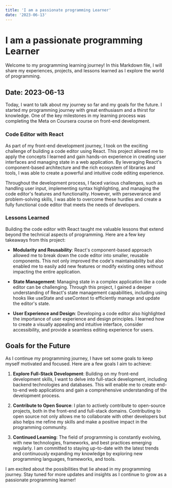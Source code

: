 ```yaml
---
title: 'I am a passionate programming Learner'
date: '2023-06-13'
---
```


# I am a passionate programming Learner

Welcome to my programming learning journey! In this Markdown file, I will share my experiences, projects, and lessons learned as I explore the world of programming.

## Date: 2023-06-13

Today, I want to talk about my journey so far and my goals for the future. I started my programming journey with great enthusiasm and a thirst for knowledge. One of the key milestones in my learning process was completing the Meta on Coursera course on front-end development.

### Code Editor with React

As part of my front-end development journey, I took on the exciting challenge of building a code editor using React. This project allowed me to apply the concepts I learned and gain hands-on experience in creating user interfaces and managing state in a web application. By leveraging React's component-based architecture and the rich ecosystem of libraries and tools, I was able to create a powerful and intuitive code editing experience.

Throughout the development process, I faced various challenges, such as handling user input, implementing syntax highlighting, and managing the code editor's features and functionality. However, with perseverance and problem-solving skills, I was able to overcome these hurdles and create a fully functional code editor that meets the needs of developers.

### Lessons Learned

Building the code editor with React taught me valuable lessons that extend beyond the technical aspects of programming. Here are a few key takeaways from this project:

- **Modularity and Reusability**: React's component-based approach allowed me to break down the code editor into smaller, reusable components. This not only improved the code's maintainability but also enabled me to easily add new features or modify existing ones without impacting the entire application.

- **State Management**: Managing state in a complex application like a code editor can be challenging. Through this project, I gained a deeper understanding of React's state management capabilities, including using hooks like useState and useContext to efficiently manage and update the editor's state.

- **User Experience and Design**: Developing a code editor also highlighted the importance of user experience and design principles. I learned how to create a visually appealing and intuitive interface, consider accessibility, and provide a seamless editing experience for users.

## Goals for the Future

As I continue my programming journey, I have set some goals to keep myself motivated and focused. Here are a few goals I aim to achieve:

1. **Explore Full-Stack Development**: Building on my front-end development skills, I want to delve into full-stack development, including backend technologies and databases. This will enable me to create end-to-end web applications and gain a comprehensive understanding of the development process.

2. **Contribute to Open Source**: I plan to actively contribute to open-source projects, both in the front-end and full-stack domains. Contributing to open source not only allows me to collaborate with other developers but also helps me refine my skills and make a positive impact in the programming community.

3. **Continued Learning**: The field of programming is constantly evolving, with new technologies, frameworks, and best practices emerging regularly. I am committed to staying up-to-date with the latest trends and continuously expanding my knowledge by exploring new programming languages, frameworks, and tools.

I am excited about the possibilities that lie ahead in my programming journey. Stay tuned for more updates and insights as I continue to grow as a passionate programming learner!


